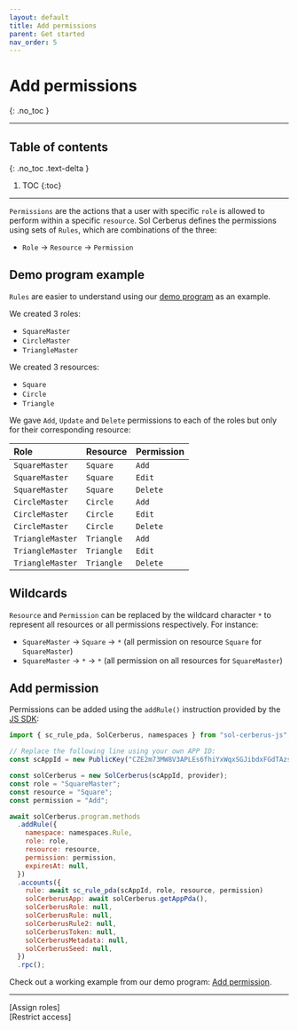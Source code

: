```yaml
---
layout: default
title: Add permissions
parent: Get started
nav_order: 5
---
```


# Add permissions
{: .no_toc }

---


## Table of contents
{: .no_toc .text-delta }

1. TOC
{:toc}

---

`Permissions` are the actions that a user with specific `role` is allowed to perform within a specific `resource`. Sol Cerberus defines the permissions using sets of `Rules`, which are combinations of the three:

- `Role` -> `Resource` -> `Permission`

## Demo program example

`Rules` are easier to understand using our [demo program] as an example.

We created 3 roles:

- `SquareMaster`
- `CircleMaster`
- `TriangleMaster`

We created 3 resources:

- `Square`
- `Circle`
- `Triangle`

We gave `Add`, `Update` and `Delete` permissions to each of the roles but only for their corresponding resource:

| Role | Resource | Permission |
|:-----|:--------|:--------|
| `SquareMaster` | `Square` | `Add` |
| `SquareMaster` | `Square` | `Edit` |
| `SquareMaster` | `Square` | `Delete` |
| `CircleMaster` | `Circle` | `Add` |
| `CircleMaster` | `Circle` | `Edit` |
| `CircleMaster` | `Circle` | `Delete` |
| `TriangleMaster` | `Triangle` | `Add` |
| `TriangleMaster` | `Triangle` | `Edit` |
| `TriangleMaster` | `Triangle` | `Delete` |

## Wildcards
`Resource` and `Permission` can be replaced by the wildcard character `*` to represent all resources or all permissions respectively. For instance:

- `SquareMaster` -> `Square` -> `*` (all permission on resource `Square` for `SquareMaster`)
- `SquareMaster` -> `*` -> `*` (all permission on all resources for `SquareMaster`)

## Add permission

 Permissions can be added using the `addRule()` instruction provided by the [JS SDK]: 

```js
import { sc_rule_pda, SolCerberus, namespaces } from "sol-cerberus-js";

// Replace the following line using your own APP ID:
const scAppId = new PublicKey("CZE2m73MW8V3APLEs6fhiYxWqxSGJibdxFGdTAzsBj2m");

const solCerberus = new SolCerberus(scAppId, provider);
const role = "SquareMaster";
const resource = "Square";
const permission = "Add";

await solCerberus.program.methods
  .addRule({
    namespace: namespaces.Rule,
    role: role,
    resource: resource,
    permission: permission,
    expiresAt: null,
  })
  .accounts({
    rule: await sc_rule_pda(scAppId, role, resource, permission)
    solCerberusApp: await solCerberus.getAppPda(),
    solCerberusRole: null,
    solCerberusRule: null,
    solCerberusRule2: null,
    solCerberusToken: null,
    solCerberusMetadata: null,
    solCerberusSeed: null,
  })
  .rpc();
```
Check out a working example from our demo program: [Add permission](https://github.com/AnderUstarroz/sol-cerberus-demo/blob/main/tests/2_square.ts#L93-L106).

---

<div class="prev-next">
<div markdown="1">
[Assign roles]
</div>
<div markdown="1">
[Restrict access]
</div>
</div>

[JS SDK]: https://www.npmjs.com/package/sol-cerberus-js
[demo program]: https://demo.solcerberus.com/
[Assign roles]: ../assign-roles
[Restrict access]: ../restrict-access